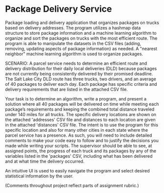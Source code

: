 # Package Delivery Service
Package loading and delivery application that organizes packages on trucks based on delivery addresses. The program utilizes a hashmap data structure to store package information and a machine learning algorithm to organize and sort the packages on trucks with the most efficient route. The program is able to manipulate the datasets in the CSV files (adding, removing, updating aspects of package information) as needed. A "nearest neighbor" machine learning algorithm is used to organize packages.

SCENARIO:
A parcel service needs to determine an efficient route and delivery distribution for their daily local deliveries (DLD) because packages are not currently being consistently delivered by their promised deadline. The Salt Lake City DLD route has three trucks, two drivers, and an average of 40 packages to deliver each day. Each package has specific criteria and delivery requirements that are listed in the attached CSV file.

Your task is to determine an algorithm, write a program, and present a solution where all 40 packages will be delivered on time while meeting each package’s requirements and keeping the combined total distance traveled under 140 miles for all trucks. The specific delivery locations are shown on the attached 'addresses' CSV file and distances to each location are given in the attached 'distances' CSV file. The intent is to use the program for this specific location and also for many other cities in each state where the parcel service has a presence. As such, you will need to include detailed comments to make your code easy to follow and to justify the decisions you made while writing your scripts.
The supervisor should be able to see, at assigned points, the progress of each truck and its packages by any of the variables listed in the 'packages' CSV, including what has been delivered and at what time the delivery occurred.

An intuitive UI is used to easily navigate the program and select desired statistical information by the user.

(Comments throughout project reflect parts of assignment rubric.)

